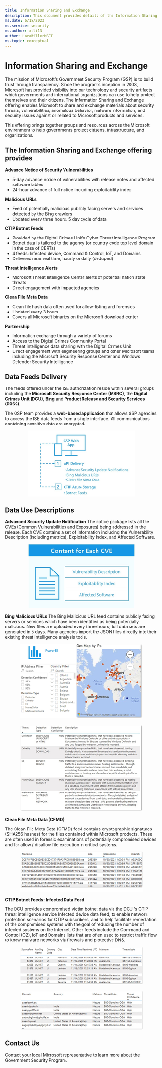```yaml
---
title: Information Sharing and Exchange
description: This document provides details of the Information Sharing and Exchange offering that enables Microsoft to share and exchange materials related to Microsoft products and services.
ms.date: 6/15/2023
ms.service: security
ms.author: xili13
author: LaraMillerMSFT
ms.topic: conceptual
---
```



# Information Sharing and Exchange

The mission of Microsoft’s Government Security Program (GSP) is to build trust through transparency. Since the program’s inception in 2003, Microsoft has provided visibility into our technology and security artifacts which governments and international organizations can use to help protect themselves and their citizens. The Information Sharing and Exchange offering enables Microsoft to share and exchange materials about security threats, vulnerabilities, anomalous behavior, malware information, and security issues against or related to Microsoft products and services. 

This offering brings together groups and resources across the Microsoft environment to help governments protect citizens, infrastructure, and organizations.


## The Information Sharing and Exchange offering provides      
**Advance Notice of Security Vulnerabilities**

- 5-day advance notice of vulnerabilities with release notes and affected software tables
- 24-hour advance of full notice including exploitability index

**Malicious URLs**

- Feed of potentially malicious publicly facing servers and services detected by the Bing crawlers
- Updated every three hours, 5 day cycle of data

**CTIP Botnet Feeds**

- Provided by the Digital Crimes Unit’s Cyber Threat Intelligence Program
- Botnet data is tailored to the agency (or country code top level domain in the case of CERTs)
- 4 feeds: Infected device, Command & Control, IoT, and Domains
- Delivered near real time, hourly or daily (deduped)

**Threat Intelligence Alerts**

- Microsoft Threat Intelligence Center alerts of potential nation state threats
- Direct engagement with impacted agencies
  
**Clean File Meta Data**

- Clean file hash data often used for allow-listing and forensics
- Updated every 3 hours
- Covers all Microsoft binaries on the Microsoft download center

**Partnership**

- Information exchange through a variety of forums
- Access to the Digital Crimes Community Portal
- Threat intelligence data sharing with the Digital Crimes Unit
- Direct engagement with engineering groups and other Microsoft teams including the Microsoft Security Response Center and Windows Defender Security Intelligence


## Data Feeds Delivery
The feeds offered under the ISE authorization reside within several groups including the **Microsoft Security Response Center (MSRC)**, the **Digital Crimes Unit (DCU)**, **Bing** and **Product Release and Security Services (PRSS)**.

The GSP team provides a **web-based application** that allows GSP agencies to access the ISE data feeds from a single interface. All communications containing sensitive data are encrypted.
   
<center><img src="../media/security-gsp/DataFeedDelivery.jpg" width="70%" alt="Data Feed delivery" data-linktype="relative-path"/></center> 


## Data Use Descriptions

**Advanced Security Update Notification**
The notice package lists all the CVEs (Common Vulnerabilities and Exposures) being addressed in the release. Each CVE contains a set of information including the Vulnerability Description (including metrics), Exploitability Index, and Affected Software.
<center><img src="../media/security-gsp/ContentforEachCVE.jpg" width="70%" alt="Content for each CVE" data-linktype="relative-path"/></center> 

**Bing Malicious URLs**
The Bing Malicious URL feed contains publicly facing servers or services which have been identified as being potentially malicious. New files are uploaded every three hours; full data sets are generated in 5 days. Many agencies import the JSON files directly into their existing threat intelligence analysis tools. 
<center><img src="../media/security-gsp/BingMURL1.jpg" width="80%" alt="Geo map of IPs" data-linktype="relative-path"/></center> 
<br/>
<center><img src="../media/security-gsp/BingMURL2.jpg" width="80%" alt="Threat types" data-linktype="relative-path"/></center>     

**Clean File Meta Data (CFMD)**

The Clean File Meta Data (CFMD) feed contains cryptographic signatures (SHA256 hashes) for the files contained within Microsoft products. These are often used in forensic examinations of potentially compromised devices and for allow / disallow file execution in critical systems.
<center><img src="../media/security-gsp/CleanFileMetaData.jpg" width="80%" alt="Clean File Metadata" data-linktype="relative-path"/></center>     

**CTIP Botnet Feeds: Infected Data Feed**

The DCU provides compromised victim botnet data via the DCU ‘s CTIP threat intelligence service Infected device data feed, to enable network protection scenarios for CTIP subscribers, and to help facilitate remediation of the compromised systems with the goal of reducing the number of infected systems on the Internet. 
Other feeds include the Command and Control (C2), IoT and Domains lists that are often used to restrict traffic flow to know malware networks via firewalls and protective DNS.

<center><img src="../media/security-gsp/CTIP1.jpg" width="80%" alt="CTIP data 1" data-linktype="relative-path"/></center> 
<br/>
<center><img src="../media/security-gsp/CTIP2.jpg" width="80%" alt="CTIP data 2" data-linktype="relative-path"/></center>   


## Contact Us   

Contact your local Microsoft representative to learn more about the Government Security Program.   
